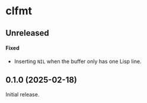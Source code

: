 # clfmt

## Unreleased

#### Fixed

- Inserting `NIL` when the buffer only has one Lisp line.

## 0.1.0 (2025-02-18)

Initial release.
